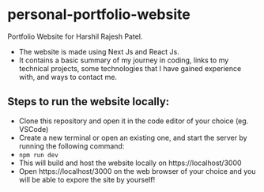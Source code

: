 # personal-portfolio-website

Portfolio Website for Harshil Rajesh Patel.

- The website is made using Next Js and React Js.
- It contains a basic summary of my journey in coding, links to my technical projects, some technologies that I have gained experience with, and ways to contact me.

## Steps to run the website locally:

- Clone this repository and open it in the code editor of your choice (eg. VSCode)
- Create a new terminal or open an existing one, and start the server by running the following command:
- `npm run dev`
- This will build and host the website locally on https://localhost/3000
- Open https://localhost/3000 on the web browser of your choice and you will be able to expore the site by yourself!
